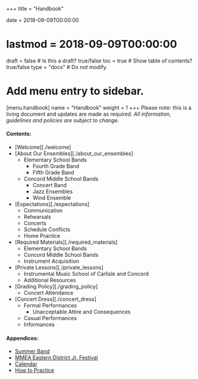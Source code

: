 +++
title = "Handbook"

date = 2018-09-09T00:00:00
# lastmod = 2018-09-09T00:00:00

draft = false  # Is this a draft? true/false
toc = true  # Show table of contents? true/false
type = "docs"  # Do not modify.

# Add menu entry to sidebar.
[menu.handbook]
  name = "Handbook"
  weight = 1
+++
Please note: this is a living document and updates are made as required. *All information, guidelines and policies are subject to change.*

#### Contents:

- [Welcome][./welcome]
- [About Our Ensembles][./about_our_ensembles]
  + Elementary School Bands
    - Fourth Grade Band
    - Fifth Grade Band
  + Concord Middle School Bands
    - Concert Band
    - Jazz Ensembles
    - Wind Ensemble
- [Expectations][./expectations]
  + Communication
  + Rehearsals
  + Concerts
  + Schedule Conflicts
  + Home Practice
- [Required Materials][./required_materials]
  + Elementary School Bands
  + Concord Middle School Bands
  + Instrument Acquisition
- [Private Lessons][./private_lessons]
  + Instrumental Music School of Carlisle and Concord
  + Additional Resources
- [Grading Policy][./grading_policy]
  + Concert Attendance
- [Concert Dress][./concert_dress]
  + Formal Performances
    - Unacceptable Attire and Consequences
  + Casual Performances
  + Informances

#### Appendices:
- [Summer Band](../summer)
- [MMEA Eastern District Jr. Festival](../junior)
- [Calendar](../calendar)
- [How to Practice](expectations#home-practice)
